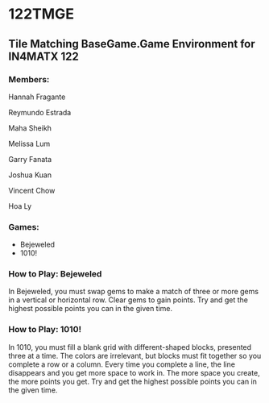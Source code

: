 # 122TMGE
## Tile Matching BaseGame.Game Environment for IN4MATX 122 

### Members:
Hannah Fragante

Reymundo Estrada

Maha Sheikh

Melissa Lum

Garry Fanata

Joshua Kuan

Vincent Chow

Hoa Ly

### Games:
- Bejeweled
- 1010!

### How to Play: Bejeweled

In Bejeweled, you must swap gems to make a match of three or more gems in a vertical or horizontal row. Clear gems to gain points. Try and get the highest possible points you can in the given time.

### How to Play: 1010!
In 1010, you must fill a blank grid with different-shaped blocks, presented three at a time. The colors are irrelevant, but blocks must fit together so you complete a row or a column. Every time you complete a line, the line disappears and you get more space to work in. The more space you create, the more points you get. Try and get the highest possible points you can in the given time.
